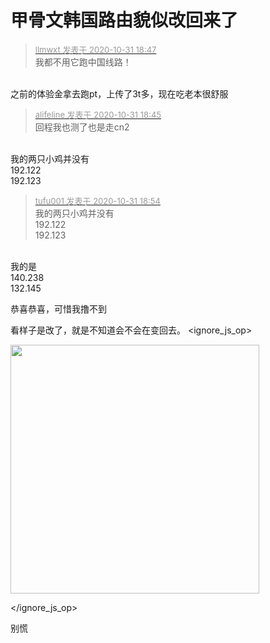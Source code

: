 # 甲骨文韩国路由貌似改回来了


<div class="quote"><blockquote><font size="2"><a href="https://www.hostloc.com/forum.php?mod=redirect&amp;goto=findpost&amp;pid=9381556&amp;ptid=760671" target="_blank"><font color="#999999">llmwxt 发表于 2020-10-31 18:47</font></a></font><br />
我都不用它跑中国线路！</blockquote></div><br />
之前的体验金拿去跑pt，上传了3t多，现在吃老本很舒服<img src="static/image/smiley/yct/007.gif" smilieid="46" border="0" alt="" /><img id="aimg_CBZ9p" onclick="zoom(this, this.src, 0, 0, 0)" class="zoom" src="https://cdn.jsdelivr.net/gh/hishis/forum-master/public/images/patch.gif" onmouseover="img_onmouseoverfunc(this)" onload="thumbImg(this)" border="0" alt="" />

<div class="quote"><blockquote><font size="2"><a href="https://www.hostloc.com/forum.php?mod=redirect&amp;goto=findpost&amp;pid=9381544&amp;ptid=760671" target="_blank"><font color="#999999">alifeline 发表于 2020-10-31 18:45</font></a></font><br />
回程我也测了也是走cn2</blockquote></div><br />
我的两只小鸡并没有<br />
192.122<br />
192.123

<div class="quote"><blockquote><font size="2"><a href="https://www.hostloc.com/forum.php?mod=redirect&amp;goto=findpost&amp;pid=9381572&amp;ptid=760671" target="_blank"><font color="#999999">tufu001 发表于 2020-10-31 18:54</font></a></font><br />
我的两只小鸡并没有<br />
192.122<br />
192.123</blockquote></div><br />
我的是<br />
140.238<br />
132.145<img id="aimg_xwmhV" onclick="zoom(this, this.src, 0, 0, 0)" class="zoom" src="https://cdn.jsdelivr.net/gh/hishis/forum-master/public/images/patch.gif" onmouseover="img_onmouseoverfunc(this)" onload="thumbImg(this)" border="0" alt="" />

恭喜恭喜，可惜我撸不到

看样子是改了，就是不知道会不会在变回去。
<ignore_js_op>

<img id="aimg_140918" aid="140918" src="static/image/common/none.gif" zoomfile="forum.php?mod=attachment&aid=MTQwOTE4fGE5NmFiMTEwfDE2MDk2NDQ4MDl8NDczNDR8NzYwNjcx&noupdate=yes&nothumb=yes" file="forum.php?mod=attachment&aid=MTQwOTE4fGE5NmFiMTEwfDE2MDk2NDQ4MDl8NDczNDR8NzYwNjcx&noupdate=yes" class="zoom" onclick="zoom(this, this.src, 0, 0, 0)" width="398" id="aimg_140918" inpost="1" onmouseover="showMenu({'ctrlid':this.id,'pos':'12'})" />

<div class="tip tip_4 aimg_tip" id="aimg_140918_menu" style="position: absolute; display: none" disautofocus="true">
<div class="xs0">
<p><strong>QQ截图20201031185506.png</strong> <em class="xg1">(46.93 KB, 下载次数: 0)</em></p>
<p>
<a href="forum.php?mod=attachment&amp;aid=MTQwOTE4fGE5NmFiMTEwfDE2MDk2NDQ4MDl8NDczNDR8NzYwNjcx&amp;nothumb=yes" target="_blank">下载附件</a>

</p>

<p class="xg1 y">2020-10-31 18:56 上传</p>

</div>
<div class="tip_horn"></div>
</div>

</ignore_js_op>


别慌
